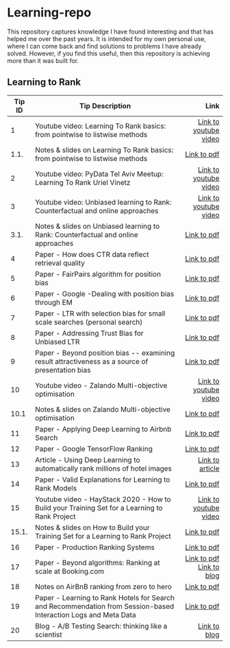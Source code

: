 # Learning-repo

This repository captures knowledge I have found interesting and that has helped me over the past years. It is intended for my own personal use, where I can come back and find solutions to problems I have already solved. However, if you find this useful, then this repository is achieving more than it was built for. 


## Learning to Rank

| Tip ID | Tip Description                                                                                                 |                                                                                                                                                                                                                                                                                                                                                                 Link |
|--------|-----------------------------------------------------------------------------------------------------------------|---------------------------------------------------------------------------------------------------------------------------------------------------------------------------------------------------------------------------------------------------------------------------------------------------------------------------------------------------------------------:|
| 1      | Youtube video: Learning To Rank basics: from pointwise to listwise methods                                      |                                                                                                                                                                                                                                                                                                 [Link to youtube video](https://www.youtube.com/watch?v=7teudGhdnqo) |
| 1.1.   | Notes & slides on Learning To Rank basics: from pointwise to listwise methods                                   |                                                                                                                                                                                                                                       [Link to pdf](https://github.com/JoseParrenoGarcia/Learning-repo/blob/main/learning-to-rank/1.1-Learning-to-Rank-Dev-Conf.pdf) |
| 2      | Youtube video: PyData Tel Aviv Meetup: Learning To Rank Uriel Vinetz                                            |                                                                                                                                                                                                                                                                                                 [Link to youtube video](https://www.youtube.com/watch?v=_GDuUwhvCK0) |
| 3      | Youtube video: Unbiased learning to Rank: Counterfactual and online approaches                                  |                                                                                                                                                                                                                                                                                                 [Link to youtube video](https://www.youtube.com/watch?v=BEEfMrn9T9c) |
| 3.1.   | Notes & slides on Unbiased learning to Rank: Counterfactual and online approaches                               |                                                                                                                                                          [Link to pdf](https://github.com/JoseParrenoGarcia/Learning-repo/blob/main/learning-to-rank/3.1.-Part%201.%20LTR%20through%20supervised%20and%20unsupervised%20offline%20learning%20and%20evaluation-1.pdf) |
| 4      | Paper - How does CTR data reflect retrieval quality                                                             |                                                                                                                                                                                                 [Link to pdf](https://github.com/JoseParrenoGarcia/Learning-repo/blob/main/learning-to-rank/Paper%20-%20How%20does%20CTR%20data%20reflect%20retrieval%20quality.pdf) |
| 5      | Paper - FairPairs algorithm for position bias                                                                   |                                                                                                                                                                                                           [Link to pdf](https://github.com/JoseParrenoGarcia/Learning-repo/blob/main/learning-to-rank/Paper%20-%20FairPairs%20algorithm%20for%20position%20bias.pdf) |
| 6      | Paper - Google -Dealing with position bias through EM                                                           |                                                                                                                                                                                                                             [Link to pdf](https://github.com/JoseParrenoGarcia/Learning-repo/blob/main/learning-to-rank/Paper-%20Position%20bias%20through%20EM.pdf) |
| 7      | Paper - LTR with selection bias for small scale searches (personal search)                                      |                                                                                                                                                                    [Link to pdf](https://github.com/JoseParrenoGarcia/Learning-repo/blob/main/learning-to-rank/Paper%20-%20LTR%20with%20selection%20bias%20for%20small%20scale%20searches%20(personal%20search).pdf) |
| 8      | Paper - Addressing Trust Bias for Unbiased LTR                                                                  |                                                                                                                                                                                                        [Link to pdf](https://github.com/JoseParrenoGarcia/Learning-repo/blob/main/learning-to-rank/Paper%20-%20Addressing%20Trust%20Bias%20for%20Unbiased%20LTR.pdf) |
| 9      | Paper - Beyond position bias -- examining result attractiveness as a source of presentation bias                |                                                                                                                                        [Link to pdf](https://github.com/JoseParrenoGarcia/Learning-repo/blob/main/learning-to-rank/Paper%20-%20Beyond%20position%20bias%20--%20examining%20result%20attractiveness%20as%20a%20source%20of%20presentation%20bias.pdf) |
| 10     | Youtube video - Zalando Multi-objective optimisation                                                            |                                                                                                                                                                                                                                                                                                 [Link to youtube video](https://www.youtube.com/watch?v=nCtM4Xg7e4k) |
| 10.1   | Notes & slides on Zalando Multi-objective optimisation                                                          |                                                                                                                                        [Link to pdf](https://github.com/JoseParrenoGarcia/Learning-repo/blob/main/learning-to-rank/Paper%20-%20Beyond%20position%20bias%20--%20examining%20result%20attractiveness%20as%20a%20source%20of%20presentation%20bias.pdf) |
| 11     | Paper - Applying Deep Learning to Airbnb Search                                                                 |                                                                                                                                        [Link to pdf](https://github.com/JoseParrenoGarcia/Learning-repo/blob/main/learning-to-rank/Paper%20-%20Beyond%20position%20bias%20--%20examining%20result%20attractiveness%20as%20a%20source%20of%20presentation%20bias.pdf) |
| 12     | Paper - Google TensorFlow Ranking                                                                               |                                                                                                                                        [Link to pdf](https://github.com/JoseParrenoGarcia/Learning-repo/blob/main/learning-to-rank/Paper%20-%20Beyond%20position%20bias%20--%20examining%20result%20attractiveness%20as%20a%20source%20of%20presentation%20bias.pdf) |
| 13     | Article - Using Deep Learning to automatically rank millions of hotel images                                    |                                                                                                                                                                                                                               [Link to article](https://medium.com/idealo-tech-blog/using-deep-learning-to-automatically-rank-millions-of-hotel-images-c7e2d2e5cae2) |
| 14     | Paper - Valid Explanations for Learning to Rank Models                                                          |                                                                                                                                        [Link to pdf](https://github.com/JoseParrenoGarcia/Learning-repo/blob/main/learning-to-rank/Paper%20-%20Beyond%20position%20bias%20--%20examining%20result%20attractiveness%20as%20a%20source%20of%20presentation%20bias.pdf) |
| 15     | Youtube video - HayStack 2020 - How to Build your Training Set for a Learning to Rank Project                   |                                                                                                                                                                                                                                                                                    [Link to youtube video](https://haystackconf.com/us2020/build-your-training-set/) |
| 15.1.  | Notes & slides on How to Build your Training Set for a Learning to Rank Project                                 |                                                                                                                                        [Link to pdf](https://github.com/JoseParrenoGarcia/Learning-repo/blob/main/learning-to-rank/Paper%20-%20Beyond%20position%20bias%20--%20examining%20result%20attractiveness%20as%20a%20source%20of%20presentation%20bias.pdf) |
| 16     | Paper - Production Ranking Systems                                                                              |                                                                                                                                        [Link to pdf](https://github.com/JoseParrenoGarcia/Learning-repo/blob/main/learning-to-rank/Paper%20-%20Beyond%20position%20bias%20--%20examining%20result%20attractiveness%20as%20a%20source%20of%20presentation%20bias.pdf) |
| 17     | Paper - Beyond algorithms: Ranking at scale at Booking.com                                                      | [Link to pdf](https://github.com/JoseParrenoGarcia/Learning-repo/blob/main/learning-to-rank/Paper%20-%20Beyond%20position%20bias%20--%20examining%20result%20attractiveness%20as%20a%20source%20of%20presentation%20bias.pdf) <br/> [Link to blog](https://medium.com/airbnb-engineering/machine-learning-powered-search-ranking-of-airbnb-experiences-110b4b1a0789) |
| 18     | Notes on AirBnB ranking from zero to hero                                                                       |                                                                                                                                        [Link to pdf](https://github.com/JoseParrenoGarcia/Learning-repo/blob/main/learning-to-rank/Paper%20-%20Beyond%20position%20bias%20--%20examining%20result%20attractiveness%20as%20a%20source%20of%20presentation%20bias.pdf) |
| 19     | Paper - Learning to Rank Hotels for Search and Recommendation from Session-based Interaction Logs and Meta Data |                                                                                                                                        [Link to pdf](https://github.com/JoseParrenoGarcia/Learning-repo/blob/main/learning-to-rank/Paper%20-%20Beyond%20position%20bias%20--%20examining%20result%20attractiveness%20as%20a%20source%20of%20presentation%20bias.pdf) |
| 20     | Blog - A/B Testing Search: thinking like a scientist                                                                                                         |                                                                                                                                                                                                                                                         [Link to blog](https://jamesrubinstein.medium.com/a-b-testing-search-thinking-like-a-scientist-1cc34b88392e) |



